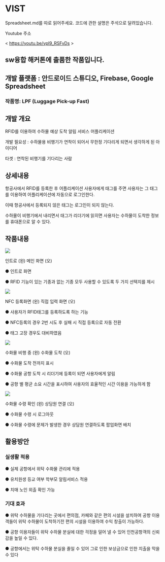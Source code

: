 # VIST
Spreadsheet.md를 따로 읽어주세요.
코드에 관한 설명은 주석으로 달려있습니다. 


Youtube 주소

< https://youtu.be/vpl9_RSFvDs >



## sw융합 해커톤에 출품한 작품입니다.



## 개발 플랫폼 :  안드로이드 스튜디오, Firebase, Google Spreadsheet

### 작품명: LPF (Luggage Pick-up Fast)

## 개발 개요 

 RFID를 이용하여 수하물 예상 도착 알림 서비스 어플리케이션
 
 개발 필요성 : 수하물용 비행기가 연착이 되어서 무한정 기다리게 되면서 생각하게 된 아이디어
 
 타겟 : 연착된 비행기를 기다리는 사람
 
 
 ## 상세내용
 
 항공사에서 RFID를 등록한 후 어플리케이션 사용자에게 태그를 주면 
 사용자는 그 태그를 이용하여 어플리케이션에 자동으로 로그인한다. 
 
 
 이때 항공사에서 등록되지 않은 태그는 로그인이 되지 않는다.
 
 
 수하물이 비행기에서 내리면서 태그가 리더기에 읽히면 사용자는 수하물이 도착한 정보를 휴대폰으로 알 수 있다.
 
 
 
 ## 작품내용
 
 
 <img src="https://postfiles.pstatic.net/MjAyMDExMTBfMjMw/MDAxNjA1MDA2NDgwMjYz.nOlI7pkiLxnw98ZQVouvEMuyzStmVGVP-cmhfUEdDXMg.8pF4BMaXAC2yGZyR1U0Kp0ZKkFl0XsYCXUKEVnIMFGIg.JPEG.alsgp_46/12.JPG?type=w773">
 
인트로 (왼)
메인 화면 (오)


● 인트로 화면

● RFID 기능이 있는 기종과 없는 기종 모두 사용할 수 있도록 두 가지 선택지를 제시


<img src="https://postfiles.pstatic.net/MjAyMDExMTBfMjY2/MDAxNjA1MDA2NDgwMjcx.Ypev-oRSYqjPt_YxCS9nNLUX3YfutaA0d9M8e63P3jMg.Lpf8inUCM-lcfm8KpbX88pSnSWRZjoAQzPurZntQ8a4g.JPEG.alsgp_46/13.JPG?type=w773">

NFC 등록화면 (왼)
직접 입력 화면 (오)


● 사용자가 RFID태그를 등록하도록 하는 기능

● NFC등록의 경우 2번 시도 후 실패 시 직접 등록으로 자동 전환

● 태그 고장 경우도 대비하였음




<img src="https://postfiles.pstatic.net/MjAyMDExMTBfOTkg/MDAxNjA1MDA2NDgwMjcz.0JnOWzQBHee1bA85ZIi5IdslEmOCD0QqypWfCbUuJ8wg.tbrVmSbVQkLH3Yc3gPkcwsAJcIoIy6U5kRw78Fok6xcg.JPEG.alsgp_46/14.JPG?type=w773">

수화물 비행 중 (왼)
수화물 도착 (오)


● 수화물 도착 전까지 표시

● 수화물 공항 도착 시 리더기에 등록이 되면 사용자에게 알림

● 공항 별 평균 소요 시간을 표시하여 사용자의 효율적인 시간 이용을 가능하게 함



<img src="https://postfiles.pstatic.net/MjAyMDExMTBfMTEg/MDAxNjA1MDA2NzExNDky.ecM0tFuGiQ-ZZRfQhhg-LE7HWAbonEZVqSgNHXsq31kg.-7ODnWXeEVi8UOTTvLJWqmWzmUb0x__cDYLq9iN8PEog.JPEG.alsgp_46/15.JPG?type=w773">

수화물 수령 확인 (왼)
상담원 연결 (오)


● 수화물 수령 시 로그아웃

● 수화물 수령에 문제가 발생한 경우 상담원 연결하도록 팝업화면 배치

 
 
 
## 활용방안



### 실생활 적용

● 실제 공항에서 위탁 수화물 관리에 적용

● 유치원생 등교 여부 학부모 알림서비스 적용

● 치매 노인 외출 확인 가능 



### 기대 효과

● 위탁 수하물을 기다리는 곳에서 편의점, 카페와 같은 편의 시설을 설치하여 공항 이용객들이 위탁 수하물이 도착하기전 편의 시설을 이용하여 수익 창출이 가능하다.

● 공항 이용자들이 위탁 수하물 분실에 대한 걱정을 덜어 낼 수 있어 인천공항객의 신뢰감을 높일 수 있다.

● 공항에서는 위탁 수하물 분실을 줄일 수 있어 그로 인한 보상금으로 인한 지출을 막을 수 있다







 

